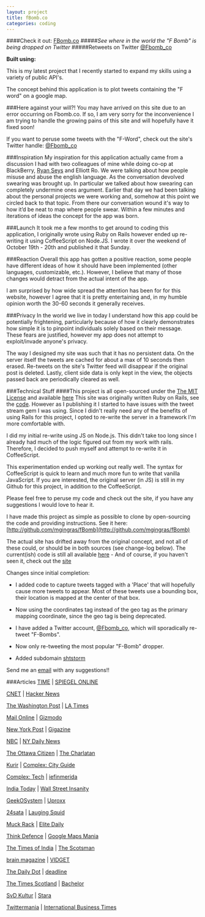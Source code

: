 ```yaml
---
layout: project
title: fBomb.co
categories: coding
---
```


####Check it out: [FBomb.co](http://www.fbomb.co)
#####*See where in the world the "F Bomb" is being dropped on Twitter*
#####Retweets on Twitter [@Fbomb_co](http://twitter.com/FBomb_co)

<p><strong>Built using:</strong>&nbsp;&nbsp;<span title="node.js" class="pict-prog-nodejs01 icon-2x"> </span>&nbsp;<span title="CoffeeScript" class="pict-prog-coffeescr icon-2x"> </span>&nbsp;<span title="JQuery" class="pict-prog-jquery icon-2x"> </span>&nbsp;<span title="HTML5" class="pict-html5-01 icon-2x"> </span>&nbsp;<span title="CSS3" class="pict-css3-01 icon-2x"> </span></p>

This is my latest project that I recently started to expand my skills using a variety of public API's.   

The concept behind this application is to plot tweets containing the "F word" on a google map.     

<!-- abridge -->
###Here against your will?!
You may have arrived on this site due to an error occurring on Fbomb.co. If so, I am very sorry for the inconvenience I am trying to handle the growing pains of this site and will hopefully have it fixed soon!

If you want to peruse some tweets with the "F-Word", check out the site's Twitter handle: [@Fbomb_co](http://twitter.com/FBomb_co)

###Inspiration
My inspiration for this application actually came from a discussion I had with two colleagues of mine while doing co-op at BlackBerry, [Ryan Seys](https://ryanseys.com/) and Elliott Ro. We were talking about how people misuse and abuse the english language. As the conversation devolved swearing was brought up. In particular we talked about how swearing can completely undermine ones argument. Earlier that day we had been talking about the personal projects we were working and, somehow at this point we circled back to that topic. From there our conversation wound it's way to how it’d be neat to map where people swear. Within a few minutes and iterations of ideas the concept for the app was born.

###Launch
It took me a few months to get around to coding this application, I originally wrote using Ruby on Rails however ended up re-writing it using CoffeeScript on Node.JS. I wrote it over the weekend of October 19th - 20th and published it that Sunday.

###Reaction
Overall this app has gotten a positive reaction, some people have different ideas of how it should have been implemented (other languages, customizable, etc.). However, I believe that many of those changes would detract from the actual intent of the app.   

I am surprised by how wide spread the attention has been for for this website, however I agree that it is pretty entertaining and, in my humble opinion worth the 30-60 seconds it generally receives.

###Privacy
In the world we live in today I understand how this app could be potentially frightening, particularly because of how it clearly demonstrates how simple it is to pinpoint individuals solely based on their message. These fears are justified, however my app does not attempt to exploit/invade anyone's privacy. 

The way I designed my site was such that it has no persistent data. On the server itself the tweets are cached for about a max of 10 seconds then erased. Re-tweets on the site's Twitter feed will disappear if the original post is deleted. Lastly, client side data is only kept in the view, the objects passed back are periodically cleared as well.

###Technical Stuff
####This project is all open-sourced under the [The MIT License](https://github.com/mgingras/fBomb/blob/master/LICENSE)  and available [here](https://github.com/mgingras/fBomb)
This site was originally written Ruby on Rails, see the [code](http://github.com/mgingras/fBomb-rails). However as I publishing it I started to have issues
 with the tweet stream gem I was using. Since I didn't really need any of the benefits of using Rails for this project, I opted to re-write the server in a framework I'm more comfortable with.

I did my initial re-write using JS on Node.js. This didn't take too long since I already had much of the logic figured out from my work with rails. Therefore, I decided to push myself and attempt to re-write it in CoffeeScript.

This experimentation ended up working out really well. The syntax for CoffeeScript is quick to learn and much more fun to write that vanilla JavaScript. If you are interested, the original server (in JS) is still in my Github for this project, in addition to the CoffeeScript.

Please feel free to peruse my code and check out the site, if you have any suggestions I would love to hear it.

I have made this project as simple as possible to clone by open-sourcing the code and providing instructions. See it here:  [http://github.com/mgingras/fBomb](http://github.com/mgingras/fBomb)

The actual site has drifted away from the original concept, and not all of these could, or should be in both sources (see change-log below). The current(ish) code is still all available [here](https://github.com/mgingras/Fbomb_co) - And of course, if you haven't seen it, check out the [site](http://www.Fbomb.co)  

Changes since initial completion:   

- I added code to capture tweets tagged with a 'Place' that will hopefully cause more tweets to appear. Most of these tweets use a bounding box, their location is mapped at the center of that box.

- Now using the coordinates tag instead of the geo tag as the primary mapping coordinate, since the geo tag is being deprecated.   

- I have added a Twitter account, [@Fbomb_co](http://twitter.com/FBomb_co), which will sporadically re-tweet "F-Bombs".

- Now only re-tweeting the most popular "F-Bomb" dropper.

- Added subdomain [shtstorm](http://shtstorm.fbomb.co)

Send me an <a href="mailto:martin@mgingras.ca?Subject=fBomb%20Suggestion" title="FBomb idea yo!">email</a> with any suggestions!!


###Articles
[TIME](http://newsfeed.time.com/2013/11/11/this-map-shows-you-where-people-are-dropping-f-bombs-right-now/) | [SPIEGEL ONLINE](http://www.spiegel.de/netzwelt/web/angeklickt-twitter-karte-zeigt-f-bomben-a-932875.html)

[CNET](http://news.cnet.com/8301-17938_105-57611616-1/f-bombs-away-twitter-map-tracks-curses-in-real-time/) | [Hacker News](http://news.ycombinator.com/item?id=6668571)

[The Washington Post](http://www.washingtonpost.com/blogs/the-switch/wp/2013/11/06/where-people-swear-most-on-twitter-in-one-interactive-map/) | [LA Times](http://www.latimes.com/nation/shareitnow/la-sh-f-bomb-map-twitter-20131106,0,2639927.story)

[Mail Online](http://www.dailymail.co.uk/news/article-2489261/F-Bomb-new-site-maps-world-people-Tweet-F-word-Twitter.html) | [Gizmodo](http://gizmodo.com/this-map-shows-where-people-are-dropping-the-f-bomb-on-1460747765)

[New York Post](http://nypost.com/2013/11/06/follow-real-time-f-bomb-tweets-from-around-the-world/) | [Gigazine](http://gigazine.net/news/20131106-fbomb/)

[NBC](http://www.nbcnews.com/technology/untapped-resource-fbomb-co-harvests-profanity-around-globe-2D11577349) | [NY Daily News](http://www.nydailynews.com/news/national/website-maps-f-bombs-dropped-article-1.1509565)

[The Ottawa Citizen](http://www.ottawacitizen.com/news/Carleton+student+proves+bomb+among+builders/9191803/story.html) | [The Charlatan](http://www.charlatan.ca/2013/11/carleton-student-launches-f-bomb-tweet-tracker/)

[Kurir](http://www.kurir-info.rs/f-bomba-mapa-sveta-ko-napise-fuck-na-tviteru-vidi-ga-cela-planeta-clanak-1076189) | [Complex: City Guide](http://www.complexmag.ca/city-guide/2013/11/map-shows-where-people-drop-f-bomb-the-most-on-twitter)

[Complex: Tech](http://www.complexmag.ca/tech/2013/11/f-bomb-website-twitter-tweets) | [iefinmerida](http://www.iefimerida.gr/news/129464/%CE%B4%CE%B9%CE%B1%CE%B4%CF%81%CE%B1%CF%83%CF%84%CE%B9%CE%BA%CF%8C%CF%82-%CF%87%CE%AC%CF%81%CF%84%CE%B7%CF%82-%CE%B4%CE%B5%CE%AF%CF%87%CE%BD%CE%B5%CE%B9-%CE%BA%CE%AC%CE%B8%CE%B5-%CF%80%CF%8C%CF%84%CE%B5-%CE%B2%CF%81%CE%AF%CE%B6%CE%BF%CF%85%CE%BD-%CE%BF%CE%B9-%CF%87%CF%81%CE%AE%CF%83%CF%84%CE%B5%CF%82-%CF%84%CE%BF%CF%85-twitter-%CF%80%CE%BF%CE%B9%CE%B5%CF%82-%CE%B5%CE%AF%CE%BD%CE%B1%CE%B9-%CE%BF%CE%B9-%C2%AB%CF%80%CF%81%CF%89)

[India Today](http://indiatoday.intoday.in/story/twitter-f-bomb-interactive-map/1/321985.html) | [Wall Street Insanity](http://wallstreetinsanity.com/this-site-tracks-where-in-the-world-the-f-bomb-is-being-used-on-twitter-in-real-time/)

[GeekOSystem](http://www.geekosystem.com/look-at-all-the-fs/) | [Uproxx](http://www.uproxx.com/technology/2013/11/f-bomb-map-shows-every-fk-given-twitter-real-time/)

[24sata](http://www.24sata.rs/vesti/svet/vest/interaktivna-mapa-ko-opsuje-na-tviteru-vidi-ga-ceo-svet/112853.phtml) | [Lauging Squid](http://laughingsquid.com/fbomb-a-real-time-interactive-map-of-swearing-on-twitter/)

[Muck Rack](http://muckrack.com/link/FpQG/where-are-twitter-users-dropping-the-f-bomb-new-map-shows-you) | [Elite Daily](http://elitedaily.com/news/world/f-bomb-website-shows-world-people-tweeting-f-word/)

[Think Defence](http://www.thinkdefence.co.uk/2013/11/mapping-f-bomb/) | [Google Maps Mania](http://googlemapsmania.blogspot.ca/2013/11/dropping-f-bomb-map.html)

[The Times of India](http://m.timesofindia.com/tech/social-media/New-map-shows-where-Twitterati-is-dropping-the-f-bomb/articleshow/25438192.cms) | [The Scotsman](http://www.scotsman.com/news/odd/edinburgh-twitter-users-swear-less-than-glasgow-s-1-3180709)

[brain magazine](http://www.brain-magazine.fr/article/page-pute/16394-De-la-grossièreté-sur-Twitter) | [VIDGET](http://vidget.hu/web/11934-nezd-meg-hol-karomkodnak-eppen)

[The Daily Dot](http://www.dailydot.com/lifestyle/f-bomb-tracker-new-app/) | [deadline](http://www.deadlinenews.co.uk/2013/11/08/f-bomb-website-pinpoints-scotlands-foul-mouthed-tweets/)

[The Times Scotland](http://www.thetimes.co.uk/tto/news/uk/scotland/article3917644.ece?CMP=OTH-gnws-standard-2013_11_09) | [Bachelor](http://bachelor.ie/technology/curious-use-f-twitter-theres-site/20864)

[SvD Kultur](http://www.svd.se/kultur/kultursvepet-7-10_8701260.svd?sidan=5) | [Stara](http://www.stara.fi/2013/11/09/kartta-paljastaa-some-kiroilut/)

[Twittermania](http://twittermania.nl/2013/11/waar-vallen-de-fbomb-tweets-realtime/) | [International Business Times](http://www.ibtimes.com/whos-dropping-f-bomb-twitter-right-now-fbombco-map-plots-real-time-usage-location-watch-1458092)